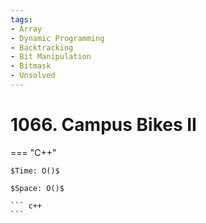```yaml
---
tags:
- Array
- Dynamic Programming
- Backtracking
- Bit Manipulation
- Bitmask
- Unsolved
---
```



# 1066. Campus Bikes II

=== "C++"

    $Time: O()$

    $Space: O()$

    ``` c++
    ```